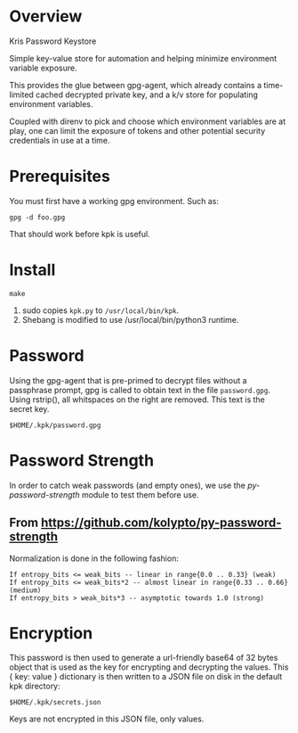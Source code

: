 # Overview

Kris Password Keystore

Simple key-value store for automation and helping minimize environment
variable exposure.

This provides the glue between gpg-agent, which already contains a
time-limited cached decrypted private key, and a k/v store for
populating environment variables.

Coupled with direnv to pick and choose which environment variables
are at play, one can limit the exposure of tokens and other potential
security credentials in use at a time.

# Prerequisites

You must first have a working gpg environment. Such as:

    gpg -d foo.gpg

That should work before kpk is useful.

# Install

    make

1. sudo copies `kpk.py` to `/usr/local/bin/kpk`.
2. Shebang is modified to use /usr/local/bin/python3 runtime.

# Password

Using the gpg-agent that is pre-primed to decrypt files without a
passphrase prompt, gpg is called to obtain text in the file
`password.gpg`. Using rstrip(), all whitspaces on the right
are removed. This text is the secret key.

    $HOME/.kpk/password.gpg

# Password Strength

In order to catch weak passwords (and empty ones), we use the
*py-password-strength* module to test them before use. 

## From https://github.com/kolypto/py-password-strength

Normalization is done in the following fashion:

    If entropy_bits <= weak_bits -- linear in range{0.0 .. 0.33} (weak)
    If entropy_bits <= weak_bits*2 -- almost linear in range{0.33 .. 0.66} (medium)
    If entropy_bits > weak_bits*3 -- asymptotic towards 1.0 (strong)

# Encryption

This password is then used to generate a url-friendly base64
of 32 bytes object that is used as the key for encrypting and
decrypting the values. This { key: value } dictionary is then
written to a JSON file on disk in the default kpk directory:

    $HOME/.kpk/secrets.json

Keys are not encrypted in this JSON file, only values.
